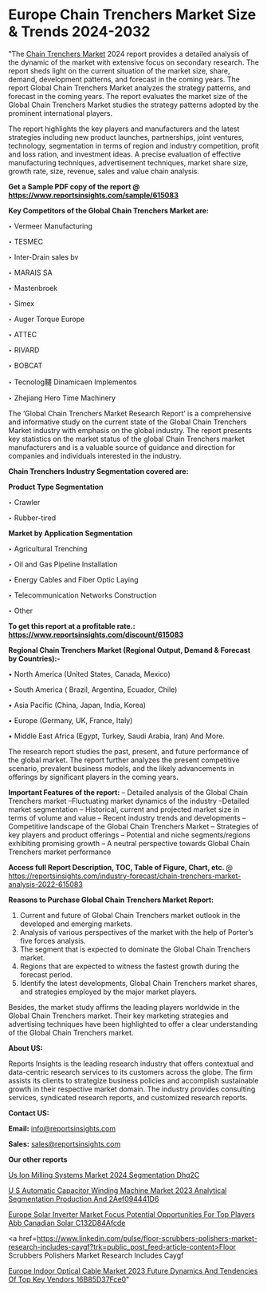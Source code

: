 # Europe Chain Trenchers Market Size & Trends 2024-2032

"The <a href=https://www.reportsinsights.com/sample/615083>Chain Trenchers Market</a> 2024 report provides a detailed analysis of the dynamic of the market with extensive focus on secondary research. The report sheds light on the current situation of the market size, share, demand, development patterns, and forecast in the coming years. The report Global Chain Trenchers Market analyzes the strategy patterns, and forecast in the coming years. The report evaluates the market size of the Global Chain Trenchers Market studies the strategy patterns adopted by the prominent international players.

The report highlights the key players and manufacturers and the latest strategies including new product launches, partnerships, joint ventures, technology, segmentation in terms of region and industry competition, profit and loss ration, and investment ideas. A precise evaluation of effective manufacturing techniques, advertisement techniques, market share size, growth rate, size, revenue, sales and value chain analysis.

<strong>Get a Sample PDF copy of the report @ <a href=https://www.reportsinsights.com/sample/615083 style=color:#0000ff;>https://www.reportsinsights.com/sample/615083</a></strong>

<strong>Key Competitors of the Global Chain Trenchers Market are:</strong>

‣ Vermeer Manufacturing

‣ TESMEC

‣ Inter-Drain sales bv

‣ MARAIS SA

‣ Mastenbroek

‣ Simex

‣ Auger Torque Europe

‣ ATTEC

‣ RIVARD

‣ BOBCAT

‣ Tecnolog韆 Dinamicaen Implementos

‣ Zhejiang Hero Time Machinery

The ‘Global Chain Trenchers Market Research Report’ is a comprehensive and informative study on the current state of the Global Chain Trenchers Market industry with emphasis on the global industry. The report presents key statistics on the market status of the global Chain Trenchers market manufacturers and is a valuable source of guidance and direction for companies and individuals interested in the industry.

<strong>Chain Trenchers Industry Segmentation covered are:</strong>

<strong>Product Type Segmentation</strong>

‣ Crawler

‣ Rubber-tired

<strong>Market by Application Segmentation</strong>

‣ Agricultural Trenching

‣ Oil and Gas Pipeline Installation

‣ Energy Cables and Fiber Optic Laying

‣ Telecommunication Networks Construction

‣ Other

<strong>To get this report at a profitable rate.: <a href=https://www.reportsinsights.com/discount/615083 style=color:#0000ff;>https://www.reportsinsights.com/discount/615083</a></strong>

<strong>Regional Chain Trenchers Market (Regional Output, Demand &amp; Forecast by Countries):-</strong>

• North America (United States, Canada, Mexico)

• South America ( Brazil, Argentina, Ecuador, Chile)

• Asia Pacific (China, Japan, India, Korea)

• Europe (Germany, UK, France, Italy)

• Middle East Africa (Egypt, Turkey, Saudi Arabia, Iran) And More.

The research report studies the past, present, and future performance of the global market. The report further analyzes the present competitive scenario, prevalent business models, and the likely advancements in offerings by significant players in the coming years.

<strong>Important Features of the report:</strong>
– Detailed analysis of the Global Chain Trenchers market
–Fluctuating market dynamics of the industry
–Detailed market segmentation
– Historical, current and projected market size in terms of volume and value
– Recent industry trends and developments
– Competitive landscape of the Global Chain Trenchers Market
– Strategies of key players and product offerings
– Potential and niche segments/regions exhibiting promising growth
– A neutral perspective towards Global Chain Trenchers market performance

<strong>Access full Report Description, TOC, Table of Figure, Chart, etc. </strong>@   <a href=https://reportsinsights.com/industry-forecast/chain-trenchers-market-analysis-2022-615083 style=color:#0000ff;>https://reportsinsights.com/industry-forecast/chain-trenchers-market-analysis-2022-615083</a>

<strong>Reasons to Purchase Global Chain Trenchers Market Report:</strong>
1. Current and future of Global Chain Trenchers market outlook in the developed and emerging markets.
2. Analysis of various perspectives of the market with the help of Porter’s five forces analysis.
3. The segment that is expected to dominate the Global Chain Trenchers market.
4. Regions that are expected to witness the fastest growth during the forecast period.
5. Identify the latest developments, Global Chain Trenchers market shares, and strategies employed by the major market players.

Besides, the market study affirms the leading players worldwide in the Global Chain Trenchers market. Their key marketing strategies and advertising techniques have been highlighted to offer a clear understanding of the Global Chain Trenchers market.

<strong><strong>About US</strong>:</strong>

Reports Insights is the leading research industry that offers contextual and data-centric research services to its customers across the globe. The firm assists its clients to strategize business policies and accomplish sustainable growth in their respective market domain. The industry provides consulting services, syndicated research reports, and customized research reports.

<strong>Contact US:</strong>

<p class=><b>Email:</b> <a href=mailto:info@reportsinsights.com>info@reportsinsights.com</a></p>
<p class=><b>Sales:</b> <a href=mailto:sales@reportsinsights.com>sales@reportsinsights.com</a></p>

<strong>Our other reports</strong>

<a href=https://www.linkedin.com/pulse/us-ion-milling-systems-market-2024-segmentation-dhq2c/>Us Ion Milling Systems Market 2024 Segmentation Dhq2C</a>

<a href=https://medium.com/@singhaakesh50/u-s-automatic-capacitor-winding-machine-market-2023-analytical-segmentation-production-and-2aef094441d6>U S Automatic Capacitor Winding Machine Market 2023 Analytical Segmentation Production And 2Aef094441D6</a>

<a href=https://medium.com/@sharanidhi229/europe-solar-inverter-market-focus-potential-opportunities-for-top-players-abb-canadian-solar-c132d84afcde>Europe Solar Inverter Market Focus Potential Opportunities For Top Players Abb Canadian Solar C132D84Afcde</a>

<a href=https://www.linkedin.com/pulse/floor-scrubbers-polishers-market-research-includes-caygf?trk=public_post_feed-article-content>Floor Scrubbers Polishers Market Research Includes Caygf</a>

<a href=https://medium.com/@jagrutiayachit3/europe-indoor-optical-cable-market-2023-future-dynamics-and-tendencies-of-top-key-vendors-16b85d37fce0>Europe Indoor Optical Cable Market 2023 Future Dynamics And Tendencies Of Top Key Vendors 16B85D37Fce0</a>"
